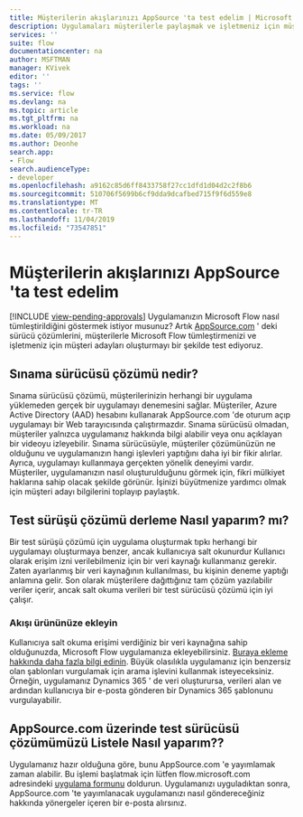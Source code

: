 ```yaml
---
title: Müşterilerin akışlarınızı AppSource 'ta test edelim | Microsoft Docs
description: Uygulamaları müşterilerle paylaşmak ve işletmeniz için müşteri adayları oluşturmak için AppSource 'u kullanın.
services: ''
suite: flow
documentationcenter: na
author: MSFTMAN
manager: KVivek
editor: ''
tags: ''
ms.service: flow
ms.devlang: na
ms.topic: article
ms.tgt_pltfrm: na
ms.workload: na
ms.date: 05/09/2017
ms.author: Deonhe
search.app:
- Flow
search.audienceType:
- developer
ms.openlocfilehash: a9162c85d6ff8433758f27cc1dfd1d04d2c2f8b6
ms.sourcegitcommit: 510706f5699b6cf9dda9dcafbed715f9f6d559e8
ms.translationtype: MT
ms.contentlocale: tr-TR
ms.lasthandoff: 11/04/2019
ms.locfileid: "73547851"
---
```

# <a name="let-customers-test-drive-your-flows-on-appsource"></a>Müşterilerin akışlarınızı AppSource 'ta test edelim
[!INCLUDE [view-pending-approvals](../includes/cc-rebrand.md)]
Uygulamanızın Microsoft Flow nasıl tümleştirildiğini göstermek istiyor musunuz? Artık [AppSource.com](https://appsource.microsoft.com) ' deki sürücü çözümlerini, müşterilerle Microsoft Flow tümleştirmenizi ve işletmeniz için müşteri adayları oluşturmayı bir şekilde test ediyoruz.

## <a name="what-is-a-test-drive-solution"></a>Sınama sürücüsü çözümü nedir?
Sınama sürücüsü çözümü, müşterilerinizin herhangi bir uygulama yüklemeden gerçek bir uygulamayı denemesini sağlar. Müşteriler, Azure Active Directory (AAD) hesabını kullanarak AppSource.com 'de oturum açıp uygulamayı bir Web tarayıcısında çalıştırmazdır. Sınama sürücüsü olmadan, müşteriler yalnızca uygulamanız hakkında bilgi alabilir veya onu açıklayan bir videoyu izleyebilir. Sınama sürücüsüyle, müşteriler çözümünüzün ne olduğunu ve uygulamanızın hangi işlevleri yaptığını daha iyi bir fikir alırlar. Ayrıca, uygulamayı kullanmaya gerçekten yönelik deneyimi vardır. Müşteriler, uygulamanızın nasıl oluşturulduğunu görmek için, fikri mülkiyet haklarına sahip olacak şekilde görünür. İşinizi büyütmenize yardımcı olmak için müşteri adayı bilgilerini toplayıp paylaştık.

## <a name="how-do-i-build-a-test-drive-solution"></a>Test sürüşü çözümü derleme Nasıl yaparım? mı?
Bir test sürüşü çözümü için uygulama oluşturmak tıpkı herhangi bir uygulamayı oluşturmaya benzer, ancak kullanıcıya salt okunurdur Kullanıcı olarak erişim izni verilebilmeniz için bir veri kaynağı kullanmanız gerekir. Zaten ayarlanmış bir veri kaynağının kullanılması, bu kişinin deneme yaptığı anlamına gelir. Son olarak müşterilere dağıttığınız tam çözüm yazılabilir veriler içerir, ancak salt okuma verileri bir test sürücüsü çözümü için iyi çalışır.

### <a name="embed-flow-into-your-product"></a>Akışı ürününüze ekleyin
Kullanıcıya salt okuma erişimi verdiğiniz bir veri kaynağına sahip olduğunuzda, Microsoft Flow uygulamanıza ekleyebilirsiniz. [Buraya ekleme hakkında daha fazla bilgi edinin](embed-flow-dev.md). Büyük olasılıkla uygulamanız için benzersiz olan şablonları vurgulamak için arama işlevini kullanmak isteyeceksiniz. Örneğin, uygulamanız Dynamics 365 ' de veri oluşturursa, verileri alan ve ardından kullanıcıya bir e-posta gönderen bir Dynamics 365 şablonunu vurgulayabilir. 

## <a name="how-do-i-list-my-test-drive-solution-on-appsourcecom"></a>AppSource.com üzerinde test sürücüsü çözümümüzü Listele Nasıl yaparım??
Uygulamanız hazır olduğuna göre, bunu AppSource.com 'e yayımlamak zaman alabilir. Bu işlemi başlatmak için lütfen flow.microsoft.com adresindeki [uygulama formunu](https://flow.microsoft.com/partners/get-listed/) doldurun. Uygulamanızı uyguladıktan sonra, AppSource.com 'te yayımlanacak uygulamanızı nasıl göndereceğiniz hakkında yönergeler içeren bir e-posta alırsınız.

